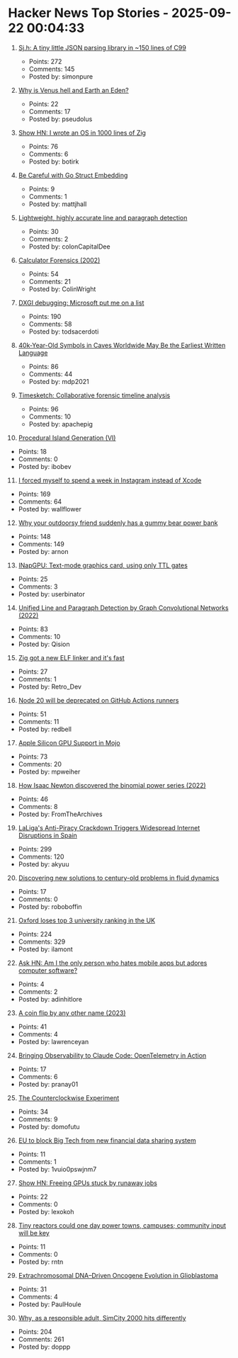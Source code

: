 # Hacker News Top Stories - 2025-09-22 00:04:33

1. [Sj.h: A tiny little JSON parsing library in ~150 lines of C99](https://github.com/rxi/sj.h)
   - Points: 272
   - Comments: 145
   - Posted by: simonpure

2. [Why is Venus hell and Earth an Eden?](https://www.quantamagazine.org/why-is-venus-hell-and-earth-an-eden-20250915/)
   - Points: 22
   - Comments: 17
   - Posted by: pseudolus

3. [Show HN: I wrote an OS in 1000 lines of Zig](https://github.com/botirk38/OS-1000-lines-zig)
   - Points: 76
   - Comments: 6
   - Posted by: botirk

4. [Be Careful with Go Struct Embedding](https://mattjhall.co.uk/posts/be-careful-with-go-struct-embedding.html)
   - Points: 9
   - Comments: 1
   - Posted by: mattjhall

5. [Lightweight, highly accurate line and paragraph detection](https://arxiv.org/abs/2203.09638)
   - Points: 30
   - Comments: 2
   - Posted by: colonCapitalDee

6. [Calculator Forensics (2002)](https://www.rskey.org/~mwsebastian/miscprj/results.htm)
   - Points: 54
   - Comments: 21
   - Posted by: ColinWright

7. [DXGI debugging: Microsoft put me on a list](https://slugcat.systems/post/25-09-21-dxgi-debugging-microsoft-put-me-on-a-list/)
   - Points: 190
   - Comments: 58
   - Posted by: todsacerdoti

8. [40k-Year-Old Symbols in Caves Worldwide May Be the Earliest Written Language](https://www.openculture.com/2025/09/40000-year-old-symbols-found-in-caves-worldwide-may-be-the-earliest-written-language.html)
   - Points: 86
   - Comments: 44
   - Posted by: mdp2021

9. [Timesketch: Collaborative forensic timeline analysis](https://github.com/google/timesketch)
   - Points: 96
   - Comments: 10
   - Posted by: apachepig

10. [Procedural Island Generation (VI)](https://brashandplucky.com/2025/09/28/procedural-island-generation-vi.html)
   - Points: 18
   - Comments: 0
   - Posted by: ibobev

11. [I forced myself to spend a week in Instagram instead of Xcode](https://www.pixelpusher.club/p/i-forced-myself-to-spend-a-week-in)
   - Points: 169
   - Comments: 64
   - Posted by: wallflower

12. [Why your outdoorsy friend suddenly has a gummy bear power bank](https://www.theverge.com/tech/781387/backpacking-ultralight-haribo-power-bank)
   - Points: 148
   - Comments: 149
   - Posted by: arnon

13. [INapGPU: Text-mode graphics card, using only TTL gates](https://github.com/Leoneq/iNapGPU)
   - Points: 25
   - Comments: 3
   - Posted by: userbinator

14. [Unified Line and Paragraph Detection by Graph Convolutional Networks (2022)](https://arxiv.org/abs/2503.05136)
   - Points: 83
   - Comments: 10
   - Posted by: Qision

15. [Zig got a new ELF linker and it's fast](https://github.com/ziglang/zig/pull/25299)
   - Points: 27
   - Comments: 1
   - Posted by: Retro_Dev

16. [Node 20 will be deprecated on GitHub Actions runners](https://github.blog/changelog/2025-09-19-deprecation-of-node-20-on-github-actions-runners/)
   - Points: 51
   - Comments: 11
   - Posted by: redbell

17. [Apple Silicon GPU Support in Mojo](https://forum.modular.com/t/apple-silicon-gpu-support-in-mojo/2295)
   - Points: 73
   - Comments: 20
   - Posted by: mpweiher

18. [How Isaac Newton discovered the binomial power series (2022)](https://www.quantamagazine.org/how-isaac-newton-discovered-the-binomial-power-series-20220831/)
   - Points: 46
   - Comments: 8
   - Posted by: FromTheArchives

19. [LaLiga's Anti-Piracy Crackdown Triggers Widespread Internet Disruptions in Spain](https://reclaimthenet.org/laligas-anti-piracy-crackdown-triggers-widespread-internet-disruptions)
   - Points: 299
   - Comments: 120
   - Posted by: akyuu

20. [Discovering new solutions to century-old problems in fluid dynamics](https://deepmind.google/discover/blog/discovering-new-solutions-to-century-old-problems-in-fluid-dynamics/)
   - Points: 17
   - Comments: 0
   - Posted by: roboboffin

21. [Oxford loses top 3 university ranking in the UK](https://hotminute.co.uk/2025/09/19/oxford-loses-top-3-university-ranking-for-the-first-time/)
   - Points: 224
   - Comments: 329
   - Posted by: ilamont

22. [Ask HN: Am I the only person who hates mobile apps but adores computer software?](undefined)
   - Points: 4
   - Comments: 2
   - Posted by: adinhitlore

23. [A coin flip by any other name (2023)](https://cgad.ski/blog/a-coin-flip-by-any-other-name.html)
   - Points: 41
   - Comments: 4
   - Posted by: lawrenceyan

24. [Bringing Observability to Claude Code: OpenTelemetry in Action](https://signoz.io/blog/claude-code-monitoring-with-opentelemetry/)
   - Points: 17
   - Comments: 6
   - Posted by: pranay01

25. [The Counterclockwise Experiment](https://domofutu.substack.com/p/the-counterclockwise-experiment)
   - Points: 34
   - Comments: 9
   - Posted by: domofutu

26. [EU to block Big Tech from new financial data sharing system](https://www.ft.com/content/6596876f-c831-482c-878c-78c1499ef543)
   - Points: 11
   - Comments: 1
   - Posted by: 1vuio0pswjnm7

27. [Show HN: Freeing GPUs stuck by runaway jobs](https://github.com/kagehq/gpu-kill)
   - Points: 22
   - Comments: 0
   - Posted by: lexokoh

28. [Tiny reactors could one day power towns, campuses; community input will be key](https://theconversation.com/nuclear-in-your-backyard-tiny-reactors-could-one-day-power-towns-and-campuses-but-community-input-will-be-key-261225)
   - Points: 11
   - Comments: 0
   - Posted by: rntn

29. [Extrachromosomal DNA–Driven Oncogene Evolution in Glioblastoma](https://aacrjournals.org/cancerdiscovery/article/doi/10.1158/2159-8290.CD-24-1555/764257/Extrachromosomal-DNA-Driven-Oncogene-Spatial)
   - Points: 31
   - Comments: 4
   - Posted by: PaulHoule

30. [Why, as a responsible adult, SimCity 2000 hits differently](https://arstechnica.com/gaming/2025/09/thirty-years-later-simcity-2000-hasnt-changed-but-i-have/)
   - Points: 204
   - Comments: 261
   - Posted by: doppp

